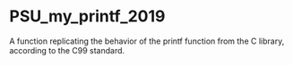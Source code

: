 # PSU_my_printf_2019
A function replicating the behavior of the printf function from the C library, according to the C99 standard.
